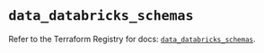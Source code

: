# `data_databricks_schemas`

Refer to the Terraform Registry for docs: [`data_databricks_schemas`](https://registry.terraform.io/providers/databricks/databricks/1.74.0/docs/data-sources/schemas).
